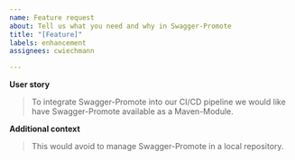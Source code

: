 ```yaml
---
name: Feature request
about: Tell us what you need and why in Swagger-Promote
title: "[Feature]"
labels: enhancement
assignees: cwiechmann

---
```


**User story**
>To integrate Swagger-Promote into our CI/CD pipeline we would like have
>Swagger-Promote available as a Maven-Module.

**Additional context**
>This would avoid to manage Swagger-Promote in a local repository.
